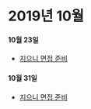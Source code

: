 # 2019년 10월

#### 10월 23일
- [지으니 면접 준비](./23/20191023_je.md)

#### 10월 31일
- [지으니 면접 준비](./31/20191031_je.md)
